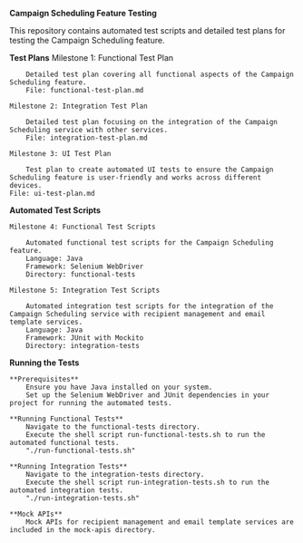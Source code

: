 
**Campaign Scheduling Feature Testing**

This repository contains automated test scripts and detailed test plans for testing the Campaign Scheduling feature.

**Test Plans**
    Milestone 1: Functional Test Plan

        Detailed test plan covering all functional aspects of the Campaign Scheduling feature.
        File: functional-test-plan.md

    Milestone 2: Integration Test Plan

        Detailed test plan focusing on the integration of the Campaign Scheduling service with other services.
        File: integration-test-plan.md

    Milestone 3: UI Test Plan

        Test plan to create automated UI tests to ensure the Campaign Scheduling feature is user-friendly and works across different devices.
    File: ui-test-plan.md

**Automated Test Scripts**

    Milestone 4: Functional Test Scripts

        Automated functional test scripts for the Campaign Scheduling feature.
        Language: Java
        Framework: Selenium WebDriver
        Directory: functional-tests

    Milestone 5: Integration Test Scripts

        Automated integration test scripts for the integration of the Campaign Scheduling service with recipient management and email template services.
        Language: Java
        Framework: JUnit with Mockito
        Directory: integration-tests

**Running the Tests**

    **Prerequisites**
        Ensure you have Java installed on your system.
        Set up the Selenium WebDriver and JUnit dependencies in your project for running the automated tests.

    **Running Functional Tests**
        Navigate to the functional-tests directory.
        Execute the shell script run-functional-tests.sh to run the automated functional tests.
        "./run-functional-tests.sh"

    **Running Integration Tests**
        Navigate to the integration-tests directory.
        Execute the shell script run-integration-tests.sh to run the automated integration tests.
        "./run-integration-tests.sh"

    **Mock APIs**
        Mock APIs for recipient management and email template services are included in the mock-apis directory.
  


